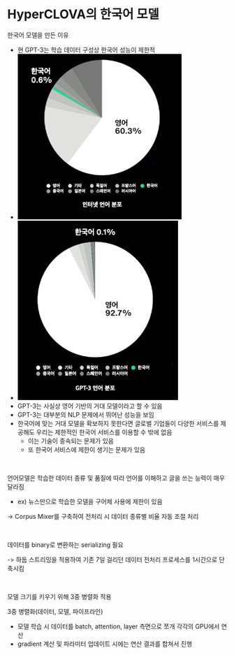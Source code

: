 # HyperCLOVA의 한국어 모델

한국어 모델을 만든 이유

- 현 GPT-3는 학습 데이터 구성상 한국어 성능이 제한적
- ![image-20210525153323735](./images/image-20210525153323735.png)
- ![image-20210525153344304](./images/image-20210525153344304.png)
- GPT-3는 사실상 영어 기반의 거대 모델이라고 할 수 있음
- GPT-3는 대부분의 NLP 문제에서 뛰어난 성능을 보임
- 한국어에 맞는 거대 모델을 확보하지 못한다면 글로벌 기업들이 다양한 서비스를 제공해도 우리는 제한적인 한국어 서비스를 이용할 수 밖에 없음
  - 이는 기술이 종속되는 문제가 있음
  - 또 한국어 서비스에 제한이 생기는 문제가 있음

​     

언어모델은 학습한 데이터 종류 및 품질에 따라 언어를 이해하고 글을 쓰는 능력이 매우 달라짐

- ex) 뉴스만으로 학습한 모델을 구어체 사용에 제한이 있음

-> Corpus Mixer를 구축하여 전처리 시 데이터 종류별 비율 자동 조절 처리

​     

데이터를 binary로 변환하는 serializing 필요

-> 하둡 스트리밍을 적용하여 기존 7일 걸리던 데이터 전처리 프로세스를 1시간으로 단축시킴

​     

모델 크기를 키우기 위해 3중 병렬화 적용

3중 병렬화(데이터, 모델, 파이프라인)

- 모델 학습 시 데이터를 batch, attention, layer 측면으로 쪼개 각각의 GPU에서 연산
- gradient 계산 및 파라미터 업데이트 시에는 연산 결과를 합쳐서 진행